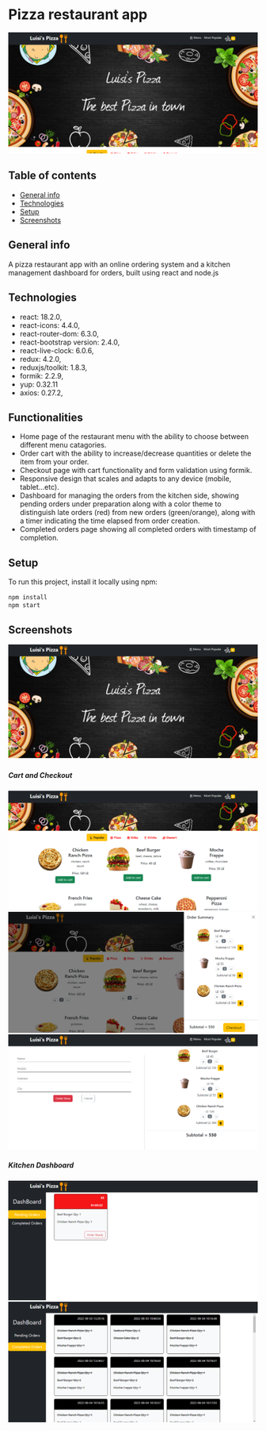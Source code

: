 # Pizza restaurant app

![Homepage](/src/Assets/pizza2.png)

## Table of contents
* [General info](#general-info)
* [Technologies](#technologies)
* [Setup](#setup)
* [Screenshots](#screenshots)

## General info
A pizza restaurant app with an online ordering system and a kitchen management dashboard for orders, built using react and node.js

## Technologies
* react: 18.2.0,
* react-icons: 4.4.0,
* react-router-dom: 6.3.0,
* react-bootstrap version: 2.4.0,
* react-live-clock: 6.0.6,
* redux: 4.2.0,
* reduxjs/toolkit: 1.8.3,
* formik: 2.2.9,
* yup: 0.32.11
* axios: 0.27.2,

## Functionalities
* Home page of the restaurant menu with the ability to choose between different menu catagories.
* Order cart with the ability to increase/decrease quantities or delete the item from your order.
* Checkout page with cart functionality and form validation using formik.
* Responsive design that scales and adapts to any device (mobile, tablet...etc).
* Dashboard for managing the orders from the kitchen side, showing pending orders under preparation along with a color theme to distinguish late orders (red) from new orders (green/orange), along with a timer indicating the time elapsed from order creation.
* Completed orders page showing all completed orders with timestamp of completion.

## Setup
To run this project, install it locally using npm:
```
npm install
npm start
```

## Screenshots

![Homepage](/src/Assets/pizza1.png)
##### Cart and Checkout
![Cart](/src/Assets/pizza3.png)
![Cart](/src/Assets/pizza4.png)
![Cart](/src/Assets/pizza5.png)

##### Kitchen Dashboard
![Kitchen](/src/Assets/pizza6.png)
![Kitchen](/src/Assets/pizza7.png)
